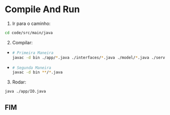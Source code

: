 # Compile And Run

1. Ir para o caminho:

```bash
cd code/src/main/java
```

2. Compilar: 

  - ```bash
    # Primeira Maneira
    javac -d bin ./app/*.java ./interfaces/*.java ./model/*.java ./service/*.java
    ```

  - ```bash
    # Segunda Maneira
    javac -d bin **/*.java 
    ```

3. Rodar:

```bash
java ./app/IO.java
```

## FIM